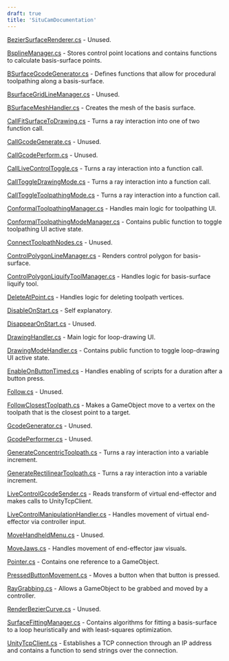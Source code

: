 ```yaml
---
draft: true
title: 'SituCamDocumentation'
---
```

<!-- markdownlint-disable no-empty-links -->

[BezierSurfaceRenderer.cs](./BezierSurfaceRenderer) - Unused.

[BsplineManager.cs](./BsplineManager) - Stores control point locations and contains functions to calculate basis-surface points.

[BSurfaceGcodeGenerator.cs](./BSurfaceGcodeGenerator) - Defines functions that allow for procedural toolpathing along a basis-surface.

[BsurfaceGridLineManager.cs](./BsurfaceGridLineManager) - Unused.

[BSurfaceMeshHandler.cs](./BSurfaceMeshHandler) - Creates the mesh of the basis surface.

[CallFitSurfaceToDrawing.cs](./CallFitSurfaceToDrawing) - Turns a ray interaction into one of two function call.

[CallGcodeGenerate.cs](./CallGcodeGenerate) - Unused.

[CallGcodePerform.cs](./CallGcodePerform) - Unused.

[CallLiveControlToggle.cs](./CallLiveControlToggle) - Turns a ray interaction into a function call.

[CallToggleDrawingMode.cs](./CallToggleDrawingMode) - Turns a ray interaction into a function call.

[CallToggleToolpathingMode.cs](./CallToggleToolpathingMode) - Turns a ray interaction into a function call.

[ConformalToolpathingManager.cs](./ConformalToolpathingManager) - Handles main logic for toolpathing UI.

[ConformalToolpathingModeManager.cs](./ConformalToolpathingModeManager) - Contains public function to toggle toolpathing UI active state.

[ConnectToolpathNodes.cs](./ConnectToolpathNodes) - Unused.

[ControlPolygonLineManager.cs](./ControlPolygonLineManager) - Renders control polygon for basis-surface.

[ControlPolygonLiquifyToolManager.cs](./ControlPolygonLiquifyToolManager) - Handles logic for basis-surface liquify tool.

[DeleteAtPoint.cs](./DeleteAtPoint) - Handles logic for deleting toolpath vertices.

[DisableOnStart.cs](./DisableOnStart) - Self explanatory.

[DisappearOnStart.cs](./DisappearOnStart) - Unused.

[DrawingHandler.cs](./DrawingHandler) - Main logic for loop-drawing UI.

[DrawingModeHandler.cs](./DrawingModeHandler) - Contains public function to toggle loop-drawing UI active state.

[EnableOnButtonTimed.cs](./EnableOnButtonTimed) - Handles enabling of scripts for a duration after a button press.

[Follow.cs](./Follow) - Unused.

[FollowClosestToolpath.cs](./FollowClosestToolpath) - Makes a GameObject move to a vertex on the toolpath that is the closest point to a target.

[GcodeGenerator.cs](./GcodeGenerator) - Unused.

[GcodePerformer.cs](./GcodePerformer) - Unused.

[GenerateConcentricToolpath.cs](./GenerateConcentricToolpath) - Turns a ray interaction into a variable increment.

[GenerateRectilinearToolpath.cs](./GenerateRectilinearToolpath) - Turns a ray interaction into a variable increment.

[LiveControlGcodeSender.cs](./LiveControlGcodeSender) - Reads transform of virtual end-effector and makes calls to UnityTcpClient.

[LiveControlManipulationHandler.cs](./LiveControlManipulationHandler) - Handles movement of virtual end-effector via controller input.

[MoveHandheldMenu.cs](./MoveHandheldMenu) - Unused.

[MoveJaws.cs](./MoveJaws) - Handles movement of end-effector jaw visuals.

[Pointer.cs](./Pointer) - Contains one reference to a GameObject.

[PressedButtonMovement.cs](./PressedButtonMovement) - Moves a button when that button is pressed.

[RayGrabbing.cs](./RayGrabbing) - Allows a GameObject to be grabbed and moved by a controller.

[RenderBezierCurve.cs](./RenderBezierCurve) - Unused.

[SurfaceFittingManager.cs](./SurfaceFittingManager) - Contains algorithms for fitting a basis-surface to a loop heuristically and with least-squares optimization.

[UnityTcpClient.cs](./UnityTcpClient) - Establishes a TCP connection through an IP address and contains a function to send strings over the connection.
